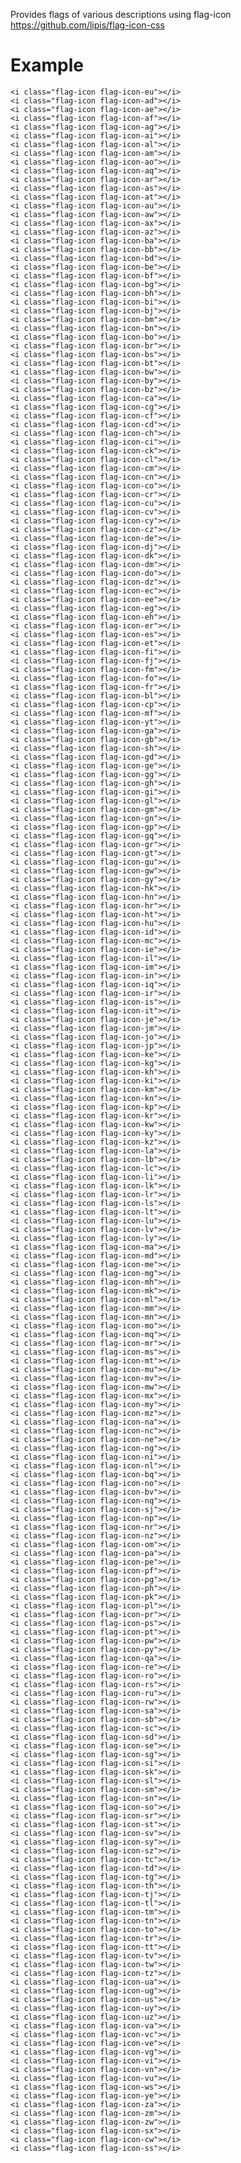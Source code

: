 Provides flags of various descriptions using flag-icon https://github.com/lipis/flag-icon-css

# Example

    <i class="flag-icon flag-icon-eu"></i>
    <i class="flag-icon flag-icon-ad"></i>
    <i class="flag-icon flag-icon-ae"></i>
    <i class="flag-icon flag-icon-af"></i>
    <i class="flag-icon flag-icon-ag"></i>
    <i class="flag-icon flag-icon-ai"></i>
    <i class="flag-icon flag-icon-al"></i>
    <i class="flag-icon flag-icon-am"></i>
    <i class="flag-icon flag-icon-ao"></i>
    <i class="flag-icon flag-icon-aq"></i>
    <i class="flag-icon flag-icon-ar"></i>
    <i class="flag-icon flag-icon-as"></i>
    <i class="flag-icon flag-icon-at"></i>
    <i class="flag-icon flag-icon-au"></i>
    <i class="flag-icon flag-icon-aw"></i>
    <i class="flag-icon flag-icon-ax"></i>
    <i class="flag-icon flag-icon-az"></i>
    <i class="flag-icon flag-icon-ba"></i>
    <i class="flag-icon flag-icon-bb"></i>
    <i class="flag-icon flag-icon-bd"></i>
    <i class="flag-icon flag-icon-be"></i>
    <i class="flag-icon flag-icon-bf"></i>
    <i class="flag-icon flag-icon-bg"></i>
    <i class="flag-icon flag-icon-bh"></i>
    <i class="flag-icon flag-icon-bi"></i>
    <i class="flag-icon flag-icon-bj"></i>
    <i class="flag-icon flag-icon-bm"></i>
    <i class="flag-icon flag-icon-bn"></i>
    <i class="flag-icon flag-icon-bo"></i>
    <i class="flag-icon flag-icon-br"></i>
    <i class="flag-icon flag-icon-bs"></i>
    <i class="flag-icon flag-icon-bt"></i>
    <i class="flag-icon flag-icon-bw"></i>
    <i class="flag-icon flag-icon-by"></i>
    <i class="flag-icon flag-icon-bz"></i>
    <i class="flag-icon flag-icon-ca"></i>
    <i class="flag-icon flag-icon-cg"></i>
    <i class="flag-icon flag-icon-cf"></i>
    <i class="flag-icon flag-icon-cd"></i>
    <i class="flag-icon flag-icon-ch"></i>
    <i class="flag-icon flag-icon-ci"></i>
    <i class="flag-icon flag-icon-ck"></i>
    <i class="flag-icon flag-icon-cl"></i>
    <i class="flag-icon flag-icon-cm"></i>
    <i class="flag-icon flag-icon-cn"></i>
    <i class="flag-icon flag-icon-co"></i>
    <i class="flag-icon flag-icon-cr"></i>
    <i class="flag-icon flag-icon-cu"></i>
    <i class="flag-icon flag-icon-cv"></i>
    <i class="flag-icon flag-icon-cy"></i>
    <i class="flag-icon flag-icon-cz"></i>
    <i class="flag-icon flag-icon-de"></i>
    <i class="flag-icon flag-icon-dj"></i>
    <i class="flag-icon flag-icon-dk"></i>
    <i class="flag-icon flag-icon-dm"></i>
    <i class="flag-icon flag-icon-do"></i>
    <i class="flag-icon flag-icon-dz"></i>
    <i class="flag-icon flag-icon-ec"></i>
    <i class="flag-icon flag-icon-ee"></i>
    <i class="flag-icon flag-icon-eg"></i>
    <i class="flag-icon flag-icon-eh"></i>
    <i class="flag-icon flag-icon-er"></i>
    <i class="flag-icon flag-icon-es"></i>
    <i class="flag-icon flag-icon-et"></i>
    <i class="flag-icon flag-icon-fi"></i>
    <i class="flag-icon flag-icon-fj"></i>
    <i class="flag-icon flag-icon-fm"></i>
    <i class="flag-icon flag-icon-fo"></i>
    <i class="flag-icon flag-icon-fr"></i>
    <i class="flag-icon flag-icon-bl"></i>
    <i class="flag-icon flag-icon-cp"></i>
    <i class="flag-icon flag-icon-mf"></i>
    <i class="flag-icon flag-icon-yt"></i>
    <i class="flag-icon flag-icon-ga"></i>
    <i class="flag-icon flag-icon-gb"></i>
    <i class="flag-icon flag-icon-sh"></i>
    <i class="flag-icon flag-icon-gd"></i>
    <i class="flag-icon flag-icon-ge"></i>
    <i class="flag-icon flag-icon-gg"></i>
    <i class="flag-icon flag-icon-gh"></i>
    <i class="flag-icon flag-icon-gi"></i>
    <i class="flag-icon flag-icon-gl"></i>
    <i class="flag-icon flag-icon-gm"></i>
    <i class="flag-icon flag-icon-gn"></i>
    <i class="flag-icon flag-icon-gp"></i>
    <i class="flag-icon flag-icon-gq"></i>
    <i class="flag-icon flag-icon-gr"></i>
    <i class="flag-icon flag-icon-gt"></i>
    <i class="flag-icon flag-icon-gu"></i>
    <i class="flag-icon flag-icon-gw"></i>
    <i class="flag-icon flag-icon-gy"></i>
    <i class="flag-icon flag-icon-hk"></i>
    <i class="flag-icon flag-icon-hn"></i>
    <i class="flag-icon flag-icon-hr"></i>
    <i class="flag-icon flag-icon-ht"></i>
    <i class="flag-icon flag-icon-hu"></i>
    <i class="flag-icon flag-icon-id"></i>
    <i class="flag-icon flag-icon-mc"></i>
    <i class="flag-icon flag-icon-ie"></i>
    <i class="flag-icon flag-icon-il"></i>
    <i class="flag-icon flag-icon-im"></i>
    <i class="flag-icon flag-icon-in"></i>
    <i class="flag-icon flag-icon-iq"></i>
    <i class="flag-icon flag-icon-ir"></i>
    <i class="flag-icon flag-icon-is"></i>
    <i class="flag-icon flag-icon-it"></i>
    <i class="flag-icon flag-icon-je"></i>
    <i class="flag-icon flag-icon-jm"></i>
    <i class="flag-icon flag-icon-jo"></i>
    <i class="flag-icon flag-icon-jp"></i>
    <i class="flag-icon flag-icon-ke"></i>
    <i class="flag-icon flag-icon-kg"></i>
    <i class="flag-icon flag-icon-kh"></i>
    <i class="flag-icon flag-icon-ki"></i>
    <i class="flag-icon flag-icon-km"></i>
    <i class="flag-icon flag-icon-kn"></i>
    <i class="flag-icon flag-icon-kp"></i>
    <i class="flag-icon flag-icon-kr"></i>
    <i class="flag-icon flag-icon-kw"></i>
    <i class="flag-icon flag-icon-ky"></i>
    <i class="flag-icon flag-icon-kz"></i>
    <i class="flag-icon flag-icon-la"></i>
    <i class="flag-icon flag-icon-lb"></i>
    <i class="flag-icon flag-icon-lc"></i>
    <i class="flag-icon flag-icon-li"></i>
    <i class="flag-icon flag-icon-lk"></i>
    <i class="flag-icon flag-icon-lr"></i>
    <i class="flag-icon flag-icon-ls"></i>
    <i class="flag-icon flag-icon-lt"></i>
    <i class="flag-icon flag-icon-lu"></i>
    <i class="flag-icon flag-icon-lv"></i>
    <i class="flag-icon flag-icon-ly"></i>
    <i class="flag-icon flag-icon-ma"></i>
    <i class="flag-icon flag-icon-md"></i>
    <i class="flag-icon flag-icon-me"></i>
    <i class="flag-icon flag-icon-mg"></i>
    <i class="flag-icon flag-icon-mh"></i>
    <i class="flag-icon flag-icon-mk"></i>
    <i class="flag-icon flag-icon-ml"></i>
    <i class="flag-icon flag-icon-mm"></i>
    <i class="flag-icon flag-icon-mn"></i>
    <i class="flag-icon flag-icon-mo"></i>
    <i class="flag-icon flag-icon-mq"></i>
    <i class="flag-icon flag-icon-mr"></i>
    <i class="flag-icon flag-icon-ms"></i>
    <i class="flag-icon flag-icon-mt"></i>
    <i class="flag-icon flag-icon-mu"></i>
    <i class="flag-icon flag-icon-mv"></i>
    <i class="flag-icon flag-icon-mw"></i>
    <i class="flag-icon flag-icon-mx"></i>
    <i class="flag-icon flag-icon-my"></i>
    <i class="flag-icon flag-icon-mz"></i>
    <i class="flag-icon flag-icon-na"></i>
    <i class="flag-icon flag-icon-nc"></i>
    <i class="flag-icon flag-icon-ne"></i>
    <i class="flag-icon flag-icon-ng"></i>
    <i class="flag-icon flag-icon-ni"></i>
    <i class="flag-icon flag-icon-nl"></i>
    <i class="flag-icon flag-icon-bq"></i>
    <i class="flag-icon flag-icon-no"></i>
    <i class="flag-icon flag-icon-bv"></i>
    <i class="flag-icon flag-icon-nq"></i>
    <i class="flag-icon flag-icon-sj"></i>
    <i class="flag-icon flag-icon-np"></i>
    <i class="flag-icon flag-icon-nr"></i>
    <i class="flag-icon flag-icon-nz"></i>
    <i class="flag-icon flag-icon-om"></i>
    <i class="flag-icon flag-icon-pa"></i>
    <i class="flag-icon flag-icon-pe"></i>
    <i class="flag-icon flag-icon-pf"></i>
    <i class="flag-icon flag-icon-pg"></i>
    <i class="flag-icon flag-icon-ph"></i>
    <i class="flag-icon flag-icon-pk"></i>
    <i class="flag-icon flag-icon-pl"></i>
    <i class="flag-icon flag-icon-pr"></i>
    <i class="flag-icon flag-icon-ps"></i>
    <i class="flag-icon flag-icon-pt"></i>
    <i class="flag-icon flag-icon-pw"></i>
    <i class="flag-icon flag-icon-py"></i>
    <i class="flag-icon flag-icon-qa"></i>
    <i class="flag-icon flag-icon-re"></i>
    <i class="flag-icon flag-icon-ro"></i>
    <i class="flag-icon flag-icon-rs"></i>
    <i class="flag-icon flag-icon-ru"></i>
    <i class="flag-icon flag-icon-rw"></i>
    <i class="flag-icon flag-icon-sa"></i>
    <i class="flag-icon flag-icon-sb"></i>
    <i class="flag-icon flag-icon-sc"></i>
    <i class="flag-icon flag-icon-sd"></i>
    <i class="flag-icon flag-icon-se"></i>
    <i class="flag-icon flag-icon-sg"></i>
    <i class="flag-icon flag-icon-si"></i>
    <i class="flag-icon flag-icon-sk"></i>
    <i class="flag-icon flag-icon-sl"></i>
    <i class="flag-icon flag-icon-sm"></i>
    <i class="flag-icon flag-icon-sn"></i>
    <i class="flag-icon flag-icon-so"></i>
    <i class="flag-icon flag-icon-sr"></i>
    <i class="flag-icon flag-icon-st"></i>
    <i class="flag-icon flag-icon-sv"></i>
    <i class="flag-icon flag-icon-sy"></i>
    <i class="flag-icon flag-icon-sz"></i>
    <i class="flag-icon flag-icon-tc"></i>
    <i class="flag-icon flag-icon-td"></i>
    <i class="flag-icon flag-icon-tg"></i>
    <i class="flag-icon flag-icon-th"></i>
    <i class="flag-icon flag-icon-tj"></i>
    <i class="flag-icon flag-icon-tl"></i>
    <i class="flag-icon flag-icon-tm"></i>
    <i class="flag-icon flag-icon-tn"></i>
    <i class="flag-icon flag-icon-to"></i>
    <i class="flag-icon flag-icon-tr"></i>
    <i class="flag-icon flag-icon-tt"></i>
    <i class="flag-icon flag-icon-tv"></i>
    <i class="flag-icon flag-icon-tw"></i>
    <i class="flag-icon flag-icon-tz"></i>
    <i class="flag-icon flag-icon-ua"></i>
    <i class="flag-icon flag-icon-ug"></i>
    <i class="flag-icon flag-icon-us"></i>
    <i class="flag-icon flag-icon-uy"></i>
    <i class="flag-icon flag-icon-uz"></i>
    <i class="flag-icon flag-icon-va"></i>
    <i class="flag-icon flag-icon-vc"></i>
    <i class="flag-icon flag-icon-ve"></i>
    <i class="flag-icon flag-icon-vg"></i>
    <i class="flag-icon flag-icon-vi"></i>
    <i class="flag-icon flag-icon-vn"></i>
    <i class="flag-icon flag-icon-vu"></i>
    <i class="flag-icon flag-icon-ws"></i>
    <i class="flag-icon flag-icon-ye"></i>
    <i class="flag-icon flag-icon-za"></i>
    <i class="flag-icon flag-icon-zm"></i>
    <i class="flag-icon flag-icon-zw"></i>
    <i class="flag-icon flag-icon-sx"></i>
    <i class="flag-icon flag-icon-cw"></i>
    <i class="flag-icon flag-icon-ss"></i>

